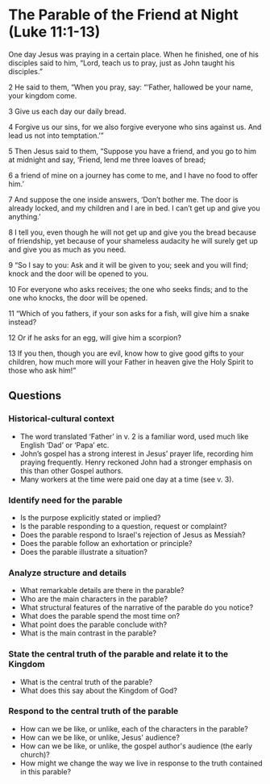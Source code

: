 # The Parable of the Friend at Night (Luke 11:1-13)

One day Jesus was praying in a certain place. When he finished, one of his disciples said to him, “Lord, teach us to pray, just as John taught his disciples.”

2 He said to them, “When you pray, say: “‘Father, hallowed be your name, your kingdom come.

3 Give us each day our daily bread.

4 Forgive us our sins, for we also forgive everyone who sins against us. And lead us not into temptation.’”

5 Then Jesus said to them, “Suppose you have a friend, and you go to him at midnight and say, ‘Friend, lend me three loaves of bread;

6 a friend of mine on a journey has come to me, and I have no food to offer him.’

7 And suppose the one inside answers, ‘Don’t bother me. The door is already locked, and my children and I are in bed. I can’t get up and give you anything.’

8 I tell you, even though he will not get up and give you the bread because of friendship, yet because of your shameless audacity he will surely get up and give you as much as you need.

9 “So I say to you: Ask and it will be given to you; seek and you will find; knock and the door will be opened to you.

10 For everyone who asks receives; the one who seeks finds; and to the one who knocks, the door will be opened.

11 “Which of you fathers, if your son asks for a fish, will give him a snake instead?

12 Or if he asks for an egg, will give him a scorpion?

13 If you then, though you are evil, know how to give good gifts to your children, how much more will your Father in heaven give the Holy Spirit to those who ask him!”


## Questions

### Historical-cultural context

* The word translated ‘Father’ in v. 2 is a familiar word, used much like English ‘Dad’ or ‘Papa’ etc.
* John’s gospel has a strong interest in Jesus’ prayer life, recording him praying frequently. Henry reckoned John had a stronger emphasis on this than other Gospel authors.
* Many workers at the time were paid one day at a time (see v. 3).

### Identify need for the parable

* Is the purpose explicitly stated or implied?
* Is the parable responding to a question, request or complaint?
* Does the parable respond to Israel's rejection of Jesus as Messiah?
* Does the parable follow an exhortation or principle?
* Does the parable illustrate a situation?

### Analyze structure and details

* What remarkable details are there in the parable?
* Who are the main characters in the parable?
* What structural features of the narrative of the parable do you notice?
* What does the parable spend the most time on?
* What point does the parable conclude with?
* What is the main contrast in the parable?

### State the central truth of the parable and relate it to the Kingdom

* What is the central truth of the parable?
* What does this say about the Kingdom of God?

### Respond to the central truth of the parable

* How can we be like, or unlike, each of the characters in the parable?
* How can we be like, or unlike, Jesus' audience?
* How can we be like, or unlike, the gospel author's audience (the early church)?
* How might we change the way we live in response to the truth contained in this parable?
